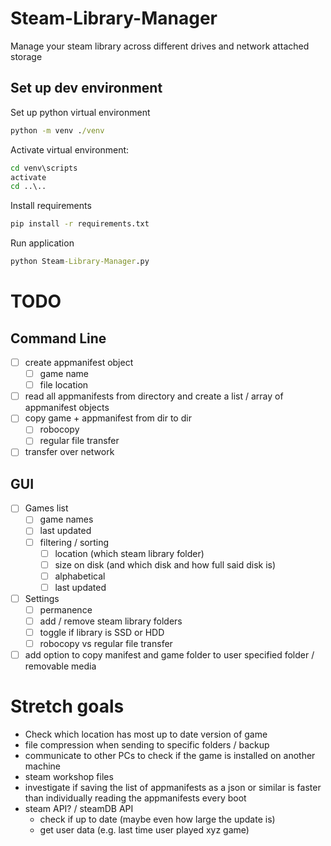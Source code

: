 # Steam-Library-Manager
Manage your steam library across different drives and network attached storage

## Set up dev environment
Set up python virtual environment

``` bat
python -m venv ./venv 
```

Activate virtual environment:
``` bat
cd venv\scripts
activate
cd ..\.. 

```

Install requirements
``` bat
pip install -r requirements.txt
```

Run application
``` bat
python Steam-Library-Manager.py
```




# TODO
## Command Line
- [ ] create appmanifest object
  - [ ] game name
  - [ ] file location
- [ ] read all appmanifests from directory and create a list / array of appmanifest objects
- [ ] copy game + appmanifest from dir to dir
  - [ ] robocopy
  - [ ] regular file transfer
- [ ] transfer over network
## GUI
- [ ] Games list
  - [ ] game names
  - [ ] last updated
  - [ ] filtering / sorting
    - [ ] location (which steam library folder)
    - [ ] size on disk (and which disk and how full said disk is)
    - [ ] alphabetical
    - [ ] last updated
- [ ] Settings
  - [ ] permanence
  - [ ] add / remove steam library folders
  - [ ] toggle if library is SSD or HDD
  - [ ] robocopy vs regular file transfer
- [ ] add option to copy manifest and game folder to user specified folder / removable media

# Stretch goals
- Check which location has most up to date version of game
- file compression when sending to specific folders / backup
- communicate to other PCs to check if the game is installed on another machine
- steam workshop files
- investigate if saving the list of appmanifests as a json or similar is faster than individually reading the appmanifests every boot
- steam API? / steamDB API
  - check if up to date (maybe even how large the update is)
  - get user data (e.g. last time user played xyz game)